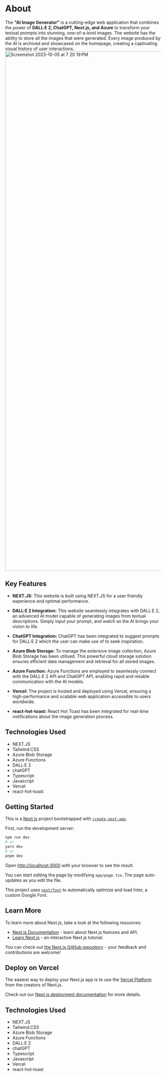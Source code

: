 # About
The **"AI Image Generator"** is a cutting-edge web application that combines the power of **DALL·E 2, ChatGPT, Next.js, and Azure** to transform your textual prompts into stunning, one-of-a-kind images.
The website has the ability to store all the images that were generated. Every image produced by the AI is archived and showcased on the homepage, creating a captivating visual history of user interactions.
<img width="1679" alt="Screenshot 2023-10-05 at 7 20 19 PM" src="https://github.com/RonishR/AI-Image-Generator/assets/69105829/10206b3a-8e1c-482c-9d85-a8b2c235860e">



## Key Features

- **NEXT.JS:**
This website is built using NEXT.JS for a user friendly experience and optimal performance.

- **DALL·E 2 Integration:**
This website seamlessly integrates with DALL·E 2, an advanced AI model capable of generating images from textual descriptions. Simply input your prompt, and watch as the AI brings your vision to life.

- **ChatGPT Integration:**
ChatGPT has been integrated to suggest prompts for DALL·E 2 which the user can make use of to seek inspiration.

- **Azure Blob Storage:**
To manage the extensive image collection, Azure Blob Storage has been utilised. This powerful cloud storage solution ensures efficient data management and retrieval for all stored images.

- **Azure Function:**
Azure Functions are employed to seamlessly connect with the DALL·E 2 API and ChatGPT API, enabling rapid and reliable communication with the AI models.

- **Vercel:**
The project is hosted and deployed using Vercel, ensuring a high-performance and scalable web application accessible to users worldwide.

- **react-hot-toast:**
React Hot Toast has been integrated for real-time notifications about the image generation process.

## Technologies Used

- NEXT.JS
- Tailwind.CSS
- Azure Blob Storage
- Azure Functions
- DALL·E 2
- chatGPT
- Typescript
- Javascript
- Vercel
- react-hot-toast


## Getting Started

This is a [Next.js](https://nextjs.org/) project bootstrapped with [`create-next-app`](https://github.com/vercel/next.js/tree/canary/packages/create-next-app).

First, run the development server:

```bash
npm run dev
# or
yarn dev
# or
pnpm dev
```

Open [http://localhost:3000](http://localhost:3000) with your browser to see the result.

You can start editing the page by modifying `app/page.tsx`. The page auto-updates as you edit the file.

This project uses [`next/font`](https://nextjs.org/docs/basic-features/font-optimization) to automatically optimize and load Inter, a custom Google Font.

## Learn More

To learn more about Next.js, take a look at the following resources:

- [Next.js Documentation](https://nextjs.org/docs) - learn about Next.js features and API.
- [Learn Next.js](https://nextjs.org/learn) - an interactive Next.js tutorial.

You can check out [the Next.js GitHub repository](https://github.com/vercel/next.js/) - your feedback and contributions are welcome!

## Deploy on Vercel

The easiest way to deploy your Next.js app is to use the [Vercel Platform](https://vercel.com/new?utm_medium=default-template&filter=next.js&utm_source=create-next-app&utm_campaign=create-next-app-readme) from the creators of Next.js.

Check out our [Next.js deployment documentation](https://nextjs.org/docs/deployment) for more details.

## Technologies Used

- NEXT.JS
- Tailwind.CSS
- Azure Blob Storage
- Azure Functions
- DALL·E 2
- chatGPT
- Typescript
- Javascript
- Vercel
- react-hot-toast
